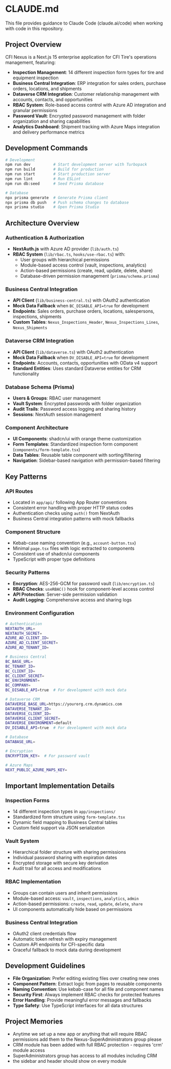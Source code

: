 # CLAUDE.md

This file provides guidance to Claude Code (claude.ai/code) when working with code in this repository.

## Project Overview

CFI Nexus is a Next.js 15 enterprise application for CFI Tire's operations management, featuring:
- **Inspection Management**: 14 different inspection form types for tire and equipment inspection
- **Business Central Integration**: ERP integration for sales orders, purchase orders, locations, and shipments
- **Dataverse CRM Integration**: Customer relationship management with accounts, contacts, and opportunities
- **RBAC System**: Role-based access control with Azure AD integration and granular permissions
- **Password Vault**: Encrypted password management with folder organization and sharing capabilities
- **Analytics Dashboard**: Shipment tracking with Azure Maps integration and delivery performance metrics

## Development Commands

```bash
# Development
npm run dev          # Start development server with Turbopack
npm run build        # Build for production
npm run start        # Start production server
npm run lint         # Run ESLint
npm run db:seed      # Seed Prisma database

# Database
npx prisma generate  # Generate Prisma client
npx prisma db push   # Push schema changes to database
npx prisma studio    # Open Prisma Studio
```

## Architecture Overview

### Authentication & Authorization
- **NextAuth.js** with Azure AD provider (`lib/auth.ts`)
- **RBAC System** (`lib/rbac.ts`, `hooks/use-rbac.ts`) with:
  - User groups with hierarchical permissions
  - Module-based access control (vault, inspections, analytics)
  - Action-based permissions (create, read, update, delete, share)
  - Database-driven permission management (`prisma/schema.prisma`)

### Business Central Integration
- **API Client** (`lib/business-central.ts`) with OAuth2 authentication
- **Mock Data Fallback** when `BC_DISABLE_API=true` for development
- **Endpoints**: Sales orders, purchase orders, locations, salespersons, inspections, shipments
- **Custom Tables**: `Nexus_Inspections_Header`, `Nexus_Inspections_Lines`, `Nexus_Shipments`

### Dataverse CRM Integration
- **API Client** (`lib/dataverse.ts`) with OAuth2 authentication
- **Mock Data Fallback** when `DV_DISABLE_API=true` for development
- **Endpoints**: Accounts, contacts, opportunities with OData v4 support
- **Standard Entities**: Uses standard Dataverse entities for CRM functionality

### Database Schema (Prisma)
- **Users & Groups**: RBAC user management
- **Vault System**: Encrypted passwords with folder organization
- **Audit Trails**: Password access logging and sharing history
- **Sessions**: NextAuth session management

### Component Architecture
- **UI Components**: shadcn/ui with orange theme customization
- **Form Templates**: Standardized inspection form component (`components/form-template.tsx`)
- **Data Tables**: Reusable table component with sorting/filtering
- **Navigation**: Sidebar-based navigation with permission-based filtering

## Key Patterns

### API Routes
- Located in `app/api/` following App Router conventions
- Consistent error handling with proper HTTP status codes
- Authentication checks using `auth()` from NextAuth
- Business Central integration patterns with mock fallbacks

### Component Structure
- Kebab-case naming convention (e.g., `account-button.tsx`)
- Minimal `page.tsx` files with logic extracted to components
- Consistent use of shadcn/ui components
- TypeScript with proper type definitions

### Security Patterns
- **Encryption**: AES-256-GCM for password vault (`lib/encryption.ts`)
- **RBAC Checks**: `useRBAC()` hook for component-level access control
- **API Protection**: Server-side permission validation
- **Audit Logging**: Comprehensive access and sharing logs

### Environment Configuration
```bash
# Authentication
NEXTAUTH_URL=
NEXTAUTH_SECRET=
AZURE_AD_CLIENT_ID=
AZURE_AD_CLIENT_SECRET=
AZURE_AD_TENANT_ID=

# Business Central
BC_BASE_URL=
BC_TENANT_ID=
BC_CLIENT_ID=
BC_CLIENT_SECRET=
BC_ENVIRONMENT=
BC_COMPANY=
BC_DISABLE_API=true  # For development with mock data

# Dataverse CRM
DATAVERSE_BASE_URL=https://yourorg.crm.dynamics.com
DATAVERSE_TENANT_ID=
DATAVERSE_CLIENT_ID=
DATAVERSE_CLIENT_SECRET=
DATAVERSE_ENVIRONMENT=default
DV_DISABLE_API=true  # For development with mock data

# Database
DATABASE_URL=

# Encryption
ENCRYPTION_KEY=  # For password vault

# Azure Maps
NEXT_PUBLIC_AZURE_MAPS_KEY=
```

## Important Implementation Details

### Inspection Forms
- 14 different inspection types in `app/inspections/`
- Standardized form structure using `form-template.tsx`
- Dynamic field mapping to Business Central tables
- Custom field support via JSON serialization

### Vault System
- Hierarchical folder structure with sharing permissions
- Individual password sharing with expiration dates
- Encrypted storage with secure key derivation
- Audit trail for all access and modifications

### RBAC Implementation
- Groups can contain users and inherit permissions
- Module-based access: `vault`, `inspections`, `analytics`, `admin`
- Action-based permissions: `create`, `read`, `update`, `delete`, `share`
- UI components automatically hide based on permissions

### Business Central Integration
- OAuth2 client credentials flow
- Automatic token refresh with expiry management
- Custom API endpoints for CFI-specific data
- Graceful fallback to mock data during development

## Development Guidelines

- **File Organization**: Prefer editing existing files over creating new ones
- **Component Pattern**: Extract logic from pages to reusable components
- **Naming Convention**: Use kebab-case for all file and component names
- **Security First**: Always implement RBAC checks for protected features
- **Error Handling**: Provide meaningful error messages and fallbacks
- **Type Safety**: Use TypeScript interfaces for all data structures

## Project Memories
- Anytime we set up a new app or anything that will require RBAC permissions add them to the Nexus-SuperAdministrators group please
- CRM module has been added with full RBAC protection - requires 'crm' module access
- SuperAdministrators group has access to all modules including CRM
- the sidebar and header should show on every  module